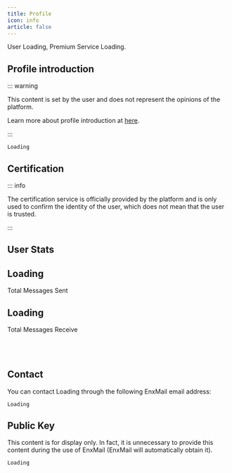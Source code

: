 ```yaml
---
title: Profile
icon: info
article: false
---
```


User <span class="unit.username">Loading</span>, Premium Service <span class="unit._premium">Loading</span>.

## Profile introduction

::: warning

This content is set by the user and does not represent the opinions of the platform.

Learn more about profile introduction at [here](/guide/#profile-introduction-guide).

:::

<div class="language-text line-numbers-mode" data-ext="text"><pre class="language-text"><code class="unit.ui">Loading</code></pre><div class="line-numbers" aria-hidden="true"><div class="line-number"></div></div></div>

## Certification

::: info

The certification service is officially provided by the platform and is only used to confirm the identity of the user, which does not mean that the user is trusted.

:::

<div id="certi"></div>

## User Stats

<div class="home project pure" style="min-height: 200px;">
<div class="features" style="transition: transform 0.25s ease-in-out 0.16s, opacity 0.25s ease-in-out 0.16s; transform: translateY(0px); opacity: 1; border-top: none;">
<div class="feature"><span class="icon iconfont icon-comment"></span><h2 class="unit.sent">Loading</h2><p>Total Messages Sent</p></div>
<div class="feature"><span class="icon iconfont icon-any"></span><h2 class="unit.receive">Loading</h2><p>Total Messages Receive</p></div>
</div>
</div>

## Contact

You can contact <span class="unit.username">Loading</span> through the following EnxMail email address:

<div class="language-text line-numbers-mode" data-ext="text"><pre class="language-text"><code class="unit._fingerprint">Loading</code></pre><div class="line-numbers" aria-hidden="true"><div class="line-number"></div></div></div>

## Public Key

This content is for display only. In fact, it is unnecessary to provide this content during the use of EnxMail (EnxMail will automatically obtain it).

<div class="language-text line-numbers-mode" data-ext="text"><pre class="language-text"><code class="unit.public_key">Loading</code></pre><div class="line-numbers" aria-hidden="true"><div class="line-number"></div></div></div>